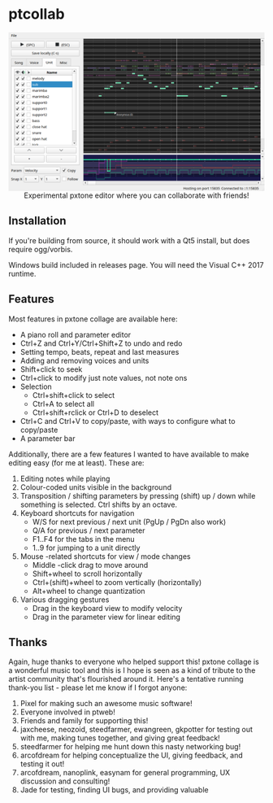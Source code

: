 # ptcollab
<div align="center"> <img src="screenshot.png" alt="ptcollab" style="display: block" /> </div>
<div align="center">Experimental pxtone editor where you can collaborate with friends!</div>

## Installation
If you're building from source, it should work with a Qt5 install, but does
require ogg/vorbis.

Windows build included in releases page. You will need the Visual C++ 2017
runtime.

## Features
Most features in pxtone collage are available here:
- A piano roll and parameter editor
- Ctrl+Z and Ctrl+Y/Ctrl+Shift+Z to undo and redo
- Setting tempo, beats, repeat and last measures
- Adding and removing voices and units
- Shift+click to seek
- Ctrl+click to modify just note values, not note ons
- Selection
  - Ctrl+shift+click to select
  - Ctrl+A to select all
  - Ctrl+shift+rclick or Ctrl+D to deselect
- Ctrl+C and Ctrl+V to copy/paste, with ways to configure what
  to copy/paste
- A parameter bar

Additionally, there are a few features I wanted to have
available to make editing easy (for me at least). These are:
1. Editing notes while playing
2. Colour-coded units visible in the background
3. Transposition / shifting parameters by pressing (shift)
   up / down while something is selected. Ctrl shifts by an
   octave.
4. Keyboard shortcuts for navigation
   - W/S for next previous / next unit (PgUp / PgDn also work)
   - Q/A for previous / next parameter
   - F1..F4 for the tabs in the menu
   - 1..9 for jumping to a unit directly
5. Mouse -related shortcuts for view / mode changes
   - Middle -click drag to move around
   - Shift+wheel to scroll horizontally
   - Ctrl+(shift)+wheel to zoom vertically (horizontally)
   - Alt+wheel to change quantization
6. Various dragging gestures
   - Drag in the keyboard view to modify velocity
   - Drag in the parameter view for linear editing
  
## Thanks
Again, huge thanks to everyone who helped support this! pxtone
collage is a wonderful music tool and this is I hope is seen as
a kind of tribute to the artist community that's flourished
around it. Here's a tentative running thank-you list - please
let me know if I forgot anyone:
1. Pixel for making such an awesome music software!
2. Everyone involved in ptweb!
3. Friends and family for supporting this!
4. jaxcheese, neozoid, steedfarmer, ewangreen, gkpotter for testing out
   with me, making tunes together, and giving great feedback!
5. steedfarmer for helping me hunt down this nasty networking bug!
6. arcofdream for helping conceptualize the UI, giving feedback,
   and testing it out!
7. arcofdream, nanoplink, easynam for general programming, UX
   discussion and consulting!
8. Jade for testing, finding UI bugs, and providing valuable

